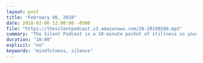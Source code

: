 ```yaml
---
layout: post
title: "February 06, 2018"
date: 2018-02-06 12:00:00 -0500
file: "https://thesilentpodcast.s3.amazonaws.com/26-20180206.mp3"
summary: "The Silent Podcast is a 10-minute pocket of stillness in your day. Listen to it at a set time every day, in the middle of a busy commute, or when you simply need a break from all of the hustle and bustle of distraction around you."
duration: "10:00"
explicit: "no"
keywords: "mindfulness, silence"
---
```

